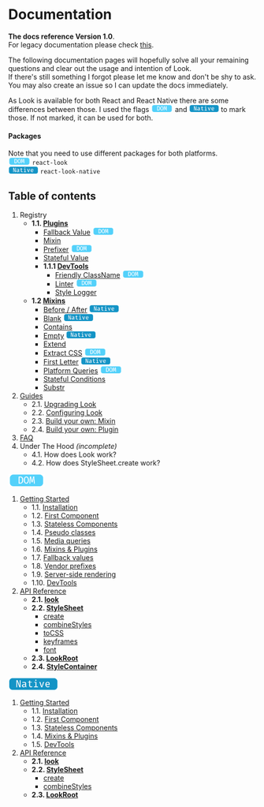 # Documentation

**The docs reference Version 1.0**.<br>
For legacy documentation please check [this](https://github.com/rofrischmann/react-look/tree/9a7261b16f9a06e8cd7e64773d19714fd4181219).

The following documentation pages will hopefully solve all your remaining questions and clear out the usage and intention of Look.<br>
If there's still something I forgot please let me know and don't be shy to ask. You may also create an issue so I can update the docs immediately.

As Look is available for both React and React Native there are some differences between those. I used the flags <img src="res/dom-badge.png" height=15> and <img src="res/native-badge.png" height=15>  to mark those.
If not marked, it can be used for both.

#### Packages
Note that you need to use different packages for both platforms.<br>
<img src="res/dom-badge.png" height=15> `react-look`<br>
<img src="res/native-badge.png" height=15> `react-look-native`

## Table of contents

1. Registry
	* **1.1. [Plugins](Plugins.md)**
		* [Fallback Value](plugins/FallbackValue.md) <img src="res/dom-badge.png" height=15>
		* [Mixin](plugins/Mixin.md)
		* [Prefixer](plugins/Prefixer.md) <img src="res/dom-badge.png" height=15>
		* [Stateful Value](plugins/StatefulValue.md)
		* **1.1.1 [DevTools](Plugins.md#developertools)**
			* [Friendly ClassName](plugins/FriendlyClassName.md) <img src="res/dom-badge.png" height=15>
			* [Linter](plugins/Linter.md) <img src="res/dom-badge.png" height=15>
			* [Style Logger](plugins/StyleLogger.md)
	* **1.2 [Mixins](Mixins.md)**
      * [Before / After](Mixins.md#before-after) <img src="res/native-badge.png" height=15>
      * [Blank](Mixins.md#blank) <img src="res/native-badge.png" height=15>
      * [Contains](Mixins.md#contains)
      * [Empty](Mixins.md#empty) <img src="res/native-badge.png" height=15>
      * [Extend](Mixins.md#extend)
      * [Extract CSS](Mixins.md#extract-css) <img src="res/dom-badge.png" height=15>
      * [First Letter](Mixins.md#first-letter) <img src="res/native-badge.png" height=15>
      * [Platform Queries](Mixins.md#platform-queries) <img src="res/dom-badge.png" height=15>
      * [Stateful Conditions](Mixins.md#stateful-conditions)
      * [Substr](Mixins.md#substr)
2. [Guides](guides/)
	* 2.1. [Upgrading Look](guides/upgradeLook.md)
	* 2.2. [Configuring Look](guides/configureLook.md)
	* 2.3. [Build your own: Mixin](guides/customMixin.md)
	* 2.4. [Build your own: Plugin](guides/customPlugin.md)
3. [FAQ](FAQ.md)
4. Under The Hood *(incomplete)*
	* 4.1. How does Look work?
	* 4.2. How does StyleSheet.create work?

<img src="res/dom-badge.png" height=25>

1. [Getting Started](dom/GettingStarted.md)
	* 1.1. [Installation](dom/GettingStarted.md#1-installation)
	* 1.2. [First Component](dom/GettingStarted.md#2-first-component)
	* 1.3. [Stateless Components](dom/GettingStarted.md#3-stateless-components)
	* 1.4. [Pseudo classes](dom/GettingStarted.md#4-pseudo-classes)
	* 1.5. [Media queries](dom/GettingStarted.md#5-media-queries)
	* 1.6. [Mixins & Plugins](dom/GettingStarted.md#6-mixins--plugins)
	* 1.7. [Fallback values](dom/GettingStarted.md#7-fallback-values)
	* 1.8. [Vendor prefixes](dom/GettingStarted.md#8-vendor-prefixes)
	* 1.9. [Server-side rendering](dom/GettingStarted.md#9-server-side-rendering)
	* 1.10. [DevTools](dom/GettingStarted.md#10-devtools)
2. [API Reference](dom/api/)
	* **2.1. [look](dom/api/Look.md)**
	* **2.2. [StyleSheet](dom/api/StyleSheet.md)**
		* [create](dom/api/StyleSheet.md#createstyles)
		* [combineStyles](dom/api/StyleSheet.md#combinestylesstyles)
		* [toCSS](dom/api/StyleSheet.md#tocssstyles--scope)
		* [keyframes](dom/api/StyleSheet.md#keyframesframes--name)
		* [font](dom/api/StyleSheet.md#fontfontfamily-files--properties)
	* **2.3. [LookRoot](dom/api/LookRoot.md)**
	* **2.4. [StyleContainer](dom/api/StyleContainer.md)**

<img src="res/native-badge.png" height=25>

1. [Getting Started](native/GettingStarted.md)
	* 1.1. [Installation](native/GettingStarted.md#1-installation)
	* 1.2. [First Component](native/GettingStarted.md#2-first-component)
	* 1.3. [Stateless Components](native/GettingStarted.md#3-stateless-components)
	* 1.4. [Mixins & Plugins](native/GettingStarted.md#4-mixins--plugins)
	* 1.5. [DevTools](native/GettingStarted.md#5-devtools)
2. [API Reference](native/api/)
	* **2.1. [look](native/api/Look.md)**
	* **2.2. [StyleSheet](native/api/StyleSheet.md)**
		* [create](native/api/StyleSheet.md#createstyles)
		* [combineStyles](native/api/StyleSheet.md#combinestylesstyles)
	* **2.3. [LookRoot](native/api/LookRoot.md)**
